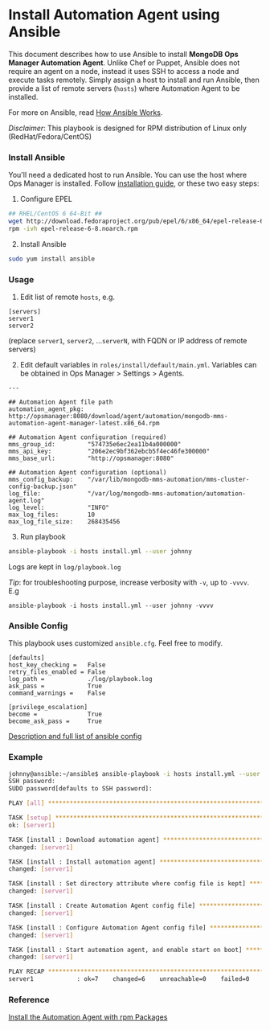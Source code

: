 # Install Automation Agent using Ansible

This document describes how to use Ansible to install **MongoDB Ops Manager Automation Agent**. Unlike Chef or Puppet, Ansible does not require an agent on a node, instead it uses SSH to access a node and execute tasks remotely. Simply assign a host to install and run Ansible, then provide a list of remote servers (`hosts`) where Automation Agent to be installed.

For more on Ansible, read [How Ansible Works](https://www.ansible.com/how-ansible-works).

*Disclaimer*: This playbook is designed for RPM distribution of Linux only (RedHat/Fedora/CentOS)

### Install Ansible

You'll need a dedicated host to run Ansible. You can use the host where Ops Manager is installed. Follow [installation guide](http://docs.ansible.com/ansible/intro_installation.html#latest-release-via-yum), or these two easy steps:

1) Configure EPEL
```bash
## RHEL/CentOS 6 64-Bit ##
wget http://download.fedoraproject.org/pub/epel/6/x86_64/epel-release-6-8.noarch.rpm
rpm -ivh epel-release-6-8.noarch.rpm
```
2) Install Ansible
```bash
sudo yum install ansible
```

### Usage

1) Edit list of remote `hosts`, e.g.
```
[servers]
server1
server2
```
(replace `server1`, `server2`, ...`serverN`, with FQDN or IP address of remote servers)

2) Edit default variables in `roles/install/default/main.yml`. Variables can be obtained in Ops Manager > Settings > Agents.
```
---

## Automation Agent file path
automation_agent_pkg: http://opsmanager:8080/download/agent/automation/mongodb-mms-automation-agent-manager-latest.x86_64.rpm

## Automation Agent configuration (required)
mms_group_id:         "574735e6ec2ea11b4a000000"
mms_api_key:          "206e2ec9bf362ebcb5f4ec46fe300000"
mms_base_url:         "http://opsmanager:8080"

## Automation Agent configuration (optional)
mms_config_backup:	  "/var/lib/mongodb-mms-automation/mms-cluster-config-backup.json"
log_file:             "/var/log/mongodb-mms-automation/automation-agent.log"
log_level:            "INFO"
max_log_files:        10
max_log_file_size:    268435456
```

3) Run playbook
```bash
ansible-playbook -i hosts install.yml --user johnny
```
Logs are kept in `log/playbook.log`  

*Tip*: for troubleshooting purpose, increase verbosity with `-v`, up to `-vvvv`. E.g
```
ansible-playbook -i hosts install.yml --user johnny -vvvv
```

### Ansible Config
This playbook uses customized `ansible.cfg`. Feel free to modify.
```
[defaults]
host_key_checking =   False
retry_files_enabled = False
log_path =            ./log/playbook.log
ask_pass =            True
command_warnings =    False

[privilege_escalation]
become =              True
become_ask_pass =     True
```
[Description and full list of ansible config](http://docs.ansible.com/ansible/intro_configuration.html)

### Example
```bash
johnny@ansible:~/ansible$ ansible-playbook -i hosts install.yml --user johnny
SSH password: 
SUDO password[defaults to SSH password]: 

PLAY [all] *********************************************************************

TASK [setup] *******************************************************************
ok: [server1]

TASK [install : Download automation agent] *************************************
changed: [server1]

TASK [install : Install automation agent] **************************************
changed: [server1]

TASK [install : Set directory attribute where config file is kept] *************
changed: [server1]

TASK [install : Create Automation Agent config file] ***************************
changed: [server1]

TASK [install : Configure Automation Agent config file] ************************
changed: [server1]

TASK [install : Start automation agent, and enable start on boot] **************
changed: [server1]

PLAY RECAP *********************************************************************
server1            : ok=7    changed=6    unreachable=0    failed=0   
```

### Reference
[Install the Automation Agent with rpm Packages](https://docs.cloud.mongodb.com/tutorial/install-automation-agent-with-rpm-package/)
